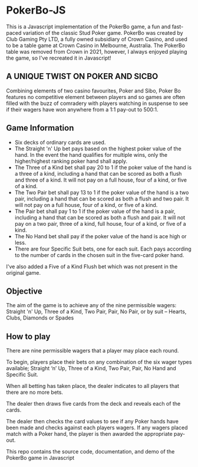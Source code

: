 # PokerBo-JS

This is a Javascript implementation of the PokerBo game, a fun and fast-paced variation of the classic Stud Poker game. PokerBo was created by Club Gaming Pty LTD, a fully owned subsidiary of Crown Casino, and used to be a table game at Crown Casino in Melbourne, Australia.
The PokerBo table was removed from Crown in 2021, however, I always enjoyed playing the game, so I've recreated it in Javascript!


## A UNIQUE TWIST ON POKER AND SICBO
Combining elements of two casino favourites, Poker and Sibo, Poker Bo features no competitive element between players and so games are often filled with the buzz of comradery with players watching in suspense to see if their wagers have won anywhere from a 1:1 pay-out to 500:1.

## Game Information

- Six decks of ordinary cards are used.
- The Straight 'n' Up bet pays based on the highest poker value of the hand. In the event the hand qualifies for multiple wins, only the higher/highest ranking poker hand shall apply.
- The Three of a Kind bet shall pay 20 to 1 if the poker value of the hand is a three of a kind, including a hand that can be scored as both a flush and three of a kind. It will not pay on a full house, four of a kind, or five of a kind.
- The Two Pair bet shall pay 13 to 1 if the poker value of the hand is a two pair, including a hand that can be scored as both a flush and two pair. It will not pay on a full house, four of a kind, or five of a kind.
- The Pair bet shall pay 1 to 1 if the poker value of the hand is a pair, including a hand that can be scored as both a flush and pair. It will not pay on a two pair, three of a kind, full house, four of a kind, or five of a kind.
- The No Hand bet shall pay if the poker value of the hand is ace high or less.
- There are four Specific Suit bets, one for each suit. Each pays according to the number of cards in the chosen suit in the five-card poker hand.

I've also added a Five of a Kind Flush bet which was not present in the original game.

## Objective
The aim of the game is to achieve any of the nine 
permissible wagers: Straight 'n' Up, Three of a Kind, 
Two Pair, Pair, No Pair, or by suit – Hearts, Clubs, 
Diamonds or Spades

## How to play 
There are nine permissible wagers that a player may 
place each round.

To begin, players place their bets on any combination of the six wager types available; Straight ‘n’ Up, Three of a Kind, Two Pair, Pair, No Hand and Specific Suit.

When all betting has taken place, the dealer indicates to all players that there are no more bets.

The dealer then draws five cards from the deck and reveals each of the cards.

The dealer then checks the card values to see if any Poker hands have been made and checks against each players wagers. If any wagers placed match with a Poker hand, the player is then awarded the appropriate pay-out.


This repo contains the source code, documentation, and demo of the PokerBo game in Javascript
